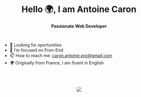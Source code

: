 <h1 align="center">Hello 🌍, I am Antoine Caron</h1>
<p align="center"><strong>Passionate Web Developer</strong></p>
<br> 

 - 👀 Looking for oportunities
 - 🔭 I’m focused on Fron-End
 - 📫 How to reach me: caron.antoine.pro@gmail.com
 - 🌍 Originally from France, I am fluent in English

<br>
<br>
<br>

<div align="center">
   <img src="https://github-readme-stats.vercel.app/api/top-langs/?username=nubunduram" url="https://github-readme-stats.vercel.app/api/top-langs/?username=nubunduram">
</div>


<!--
**Nubunduram/Nubunduram** is a ✨ _special_ ✨ repository because its `README.md` (this file) appears on your GitHub profile.

Here are some ideas to get you started:

- 🔭 I’m currently working on ...
- 🌱 I’m currently learning ...
- 👯 I’m looking to collaborate on ...
- 🤔 I’m looking for help with ...
- 💬 Ask me about ...
- 📫 How to reach me: ...
- 😄 Pronouns: ...
- ⚡ Fun fact: ...
-->
